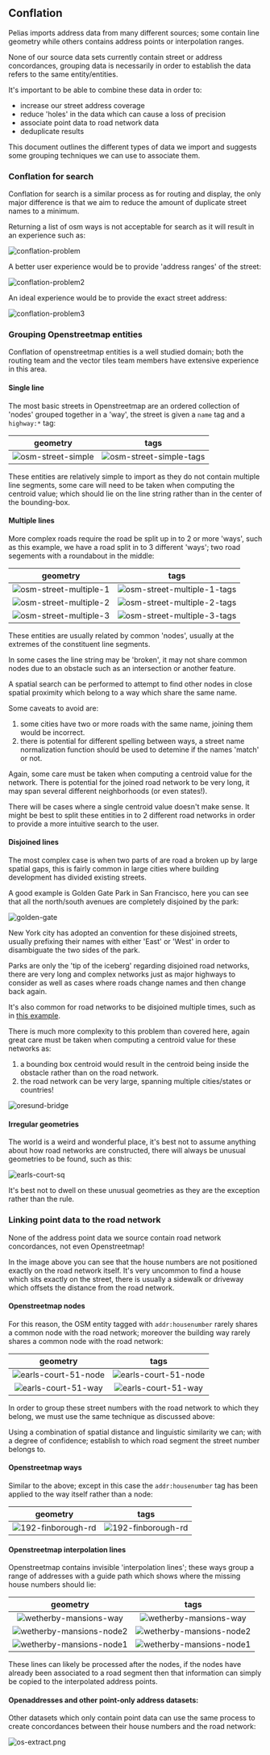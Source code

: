 ## Conflation

Pelias imports address data from many different sources; some contain line geometry while others contains address points or interpolation ranges.

None of our source data sets currently contain street or address concordances, grouping data is necessarily in order to establish the data refers to the same entity/entities.

It's important to be able to combine these data in order to:

- increase our street address coverage
- reduce 'holes' in the data which can cause a loss of precision
- associate point data to road network data
- deduplicate results

This document outlines the different types of data we import and suggests some grouping techniques we can use to associate them.

### Conflation for search

Conflation for search is a similar process as for routing and display, the only major difference is that we aim to reduce the amount of duplicate street names to a minimum.

Returning a list of osm ways is not acceptable for search as it will result in an experience such as:

![conflation-problem](http://missinglink.embed.s3.amazonaws.com/search-conflation-problem.png)

A better user experience would be to provide 'address ranges' of the street:

![conflation-problem2](http://missinglink.embed.s3.amazonaws.com/search-conflation-problem2.png)

An ideal experience would be to provide the exact street address:

![conflation-problem3](http://missinglink.embed.s3.amazonaws.com/search-conflation-problem3.png)

### Grouping Openstreetmap entities

Conflation of openstreetmap entities is a well studied domain; both the routing team and the vector tiles team members have extensive experience in this area.

#### Single line

The most basic streets in Openstreetmap are an ordered collection of 'nodes' grouped together in a 'way', the street is given a `name` tag and a `highway:*` tag:

| geometry | tags |
|:-:|:-:|
| ![osm-street-simple](http://missinglink.embed.s3.amazonaws.com/osm-street-simple.png) | ![osm-street-simple-tags](http://missinglink.embed.s3.amazonaws.com/osm-street-simple-tags.png) |

These entities are relatively simple to import as they do not contain multiple line segments, some care will need to be taken when computing the centroid value; which should lie on the line string rather than in the center of the bounding-box.

#### Multiple lines

More complex roads require the road be split up in to 2 or more 'ways', such as this example, we have a road split in to 3 different 'ways'; two road segements with a roundabout in the middle:

| geometry | tags |
|:-:|:-:|
|![osm-street-multiple-1](http://missinglink.embed.s3.amazonaws.com/osm-street-multiple-1.png) | ![osm-street-multiple-1-tags](http://missinglink.embed.s3.amazonaws.com/osm-street-multiple-1-tags.png) |
|![osm-street-multiple-2](http://missinglink.embed.s3.amazonaws.com/osm-street-multiple-2.png) | ![osm-street-multiple-2-tags](http://missinglink.embed.s3.amazonaws.com/osm-street-multiple-2-tags.png) |
|![osm-street-multiple-3](http://missinglink.embed.s3.amazonaws.com/osm-street-multiple-3.png) | ![osm-street-multiple-3-tags](http://missinglink.embed.s3.amazonaws.com/osm-street-multiple-3-tags.png) |

These entities are usually related by common 'nodes', usually at the extremes of the constituent line segments.

In some cases the line string may be 'broken', it may not share common nodes due to an obstacle such as an intersection or another feature.

A spatial search can be performed to attempt to find other nodes in close spatial proximity which belong to a way which share the same name.

Some caveats to avoid are:

1. some cities have two or more roads with the same name, joining them would be incorrect.
2. there is potential for different spelling between ways, a street name normalization function should be used to detemine if the names 'match' or not.

Again, some care must be taken when computing a centroid value for the network. There is potential for the joined road network to be very long, it may span several different neighborhoods (or even states!).

There will be cases where a single centroid value doesn't make sense. It might be best to split these entities in to 2 different road networks in order to provide a more intuitive search to the user.

#### Disjoined lines

The most complex case is when two parts of are road a broken up by large spatial gaps, this is fairly common in large cities where building development has divided existing streets.

A good example is Golden Gate Park in San Francisco, here you can see that all the north/south avenues are completely disjoined by the park:

![golden-gate](http://missinglink.embed.s3.amazonaws.com/golden-gate-park.png)

New York city has adopted an convention for these disjoined streets, usually prefixing their names with either 'East' or 'West' in order to disambiguate the two sides of the park.

Parks are only the 'tip of the iceberg' regarding disjoined road networks, there are very long and complex networks just as major highways to consider as well as cases where roads change names and then change back again.

It's also common for road networks to be disjoined multiple times, such as in [this example](https://gist.github.com/missinglink/564835c5465bf83dac9056d77da9c529).

There is much more complexity to this problem than covered here, again great care must be taken when computing a centroid value for these networks as:

1. a bounding box centroid would result in the centroid being inside the obstacle rather than on the road network.
2. the road network can be very large, spanning multiple cities/states or countries!

![oresund-bridge](http://missinglink.embed.s3.amazonaws.com/oresund-bridge.png)

#### Irregular geometries

The world is a weird and wonderful place, it's best not to assume anything about how road networks are constructed, there will always be unusual geometries to be found, such as this:

![earls-court-sq](http://missinglink.embed.s3.amazonaws.com/earls-court-square.png)

It's best not to dwell on these unusual geometries as they are the exception rather than the rule.

### Linking point data to the road network

None of the address point data we source contain road network concordances, not even Openstreetmap!

In the image above you can see that the house numbers are not positioned exactly on the road network itself. It's very uncommon to find a house which sits exactly on the street, there is usually a sidewalk or driveway which offsets the distance from the road network.

#### Openstreetmap nodes

For this reason, the OSM entity tagged with `addr:housenumber` rarely shares a common node with the road network; moreover the building way rarely shares a common node with the road network:

| geometry | tags |
|:-:|:-:|
|![earls-court-51-node](http://missinglink.embed.s3.amazonaws.com/earls-court-51-node.png) | ![earls-court-51-node](http://missinglink.embed.s3.amazonaws.com/earls-court-51-node-tags.png) |
|![earls-court-51-way](http://missinglink.embed.s3.amazonaws.com/earls-court-51-way.png) | ![earls-court-51-way](http://missinglink.embed.s3.amazonaws.com/earls-court-51-way-tags.png) |

In order to group these street numbers with the road network to which they belong, we must use the same technique as discussed above:

Using a combination of spatial distance and linguistic similarity we can; with a degree of confidence; establish to which road segment the street number belongs to.

#### Openstreetmap ways

Similar to the above; except in this case the `addr:housenumber` tag has been applied to the way itself rather than a node:

| geometry | tags |
|:-:|:-:|
|![192-finborough-rd](http://missinglink.embed.s3.amazonaws.com/192-finborough-rd.png) | ![192-finborough-rd](http://missinglink.embed.s3.amazonaws.com/192-finborough-rd-tags.png) |

#### Openstreetmap interpolation lines

Openstreetmap contains invisible 'interpolation lines'; these ways group a range of addresses with a guide path which shows where the missing house numbers should lie:

| geometry | tags |
|:-:|:-:|
|![wetherby-mansions-way](http://missinglink.embed.s3.amazonaws.com/wetherby-mansions-way.png) | ![wetherby-mansions-way](http://missinglink.embed.s3.amazonaws.com/wetherby-mansions-way-tags.png) |
|![wetherby-mansions-node2](http://missinglink.embed.s3.amazonaws.com/wetherby-mansions-node2.png) | ![wetherby-mansions-node2](http://missinglink.embed.s3.amazonaws.com/wetherby-mansions-node2-tags.png) |
|![wetherby-mansions-node1](http://missinglink.embed.s3.amazonaws.com/wetherby-mansions-node1.png) | ![wetherby-mansions-node1](http://missinglink.embed.s3.amazonaws.com/wetherby-mansions-node1-tags.png) |

These lines can likely be processed after the nodes, if the nodes have already been associated to a road segment then that information can simply be copied to the interpolated address points.

#### Openaddresses and other point-only address datasets:

Other datasets which only contain point data can use the same process to create concordances between their house numbers and the road network:

![os-extract.png](http://missinglink.embed.s3.amazonaws.com/oa-extract.png)
